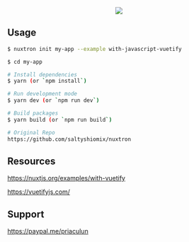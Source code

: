<p align="center"><img src="https://i.imgur.com/wD2bDbX.png"></p>

## Usage

```bash
$ nuxtron init my-app --example with-javascript-vuetify

$ cd my-app

# Install dependencies
$ yarn (or `npm install`)

# Run development mode
$ yarn dev (or `npm run dev`)

# Build packages
$ yarn build (or `npm run build`)

# Original Repo
https://github.com/saltyshiomix/nuxtron
```

## Resources

https://nuxtjs.org/examples/with-vuetify

https://vuetifyjs.com/

## Support

https://paypal.me/priaculun

